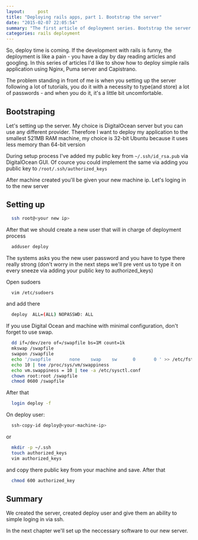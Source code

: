 ```yaml
---
layout:     post
title: "Deploying rails apps, part 1. Bootstrap the server"
date: "2015-02-07 22:05:54"
summary: "The first article of deployment series. Bootstrap the server."
categories: rails deployment
---
```



So, deploy time is coming. If the development with rails is funny, the deployment is like a pain - you have a day by day reading articles and googling. In this series of articles I'd like to show how to deploy simple rails application using Nginx, Puma server and Capistrano.

The problem standing in front of me is when you setting up the server following a lot of tutorials, you do it with a necessity to type(and store) a lot of passwords - and when you do it, it's a little bit uncomfortable.


## Bootstraping

Let's setting up the server. My choice is DigitalOcean server but you can use any different provider. Therefore I want to deploy my application to the smallest 521MB RAM machine, my choice is 32-bit Ubuntu because it uses less memory than 64-bit version

During setup process I've added my public key from `~/.ssh/id_rsa.pub` via DigitalOcean GUI. Of cource you could implement the same via adding you public key to `/root/.ssh/authorized_keys`

After machine created you'll be given your new machine ip. Let's loging in to the new server

## Setting up

```bash
  ssh root@<your new ip>
```

After that we should create a new user that will in charge of deployment process

``` bash
  adduser deploy
```

The systems asks you the new user password and you have to type there really strong (don't worry in the next steps we'll pre
vent us to type it on every sneeze via adding your public key to authorized_keys)

Open sudoers

```bash
  vim /etc/sudoers
```

and add there

```bash
  deploy  ALL=(ALL) NOPASSWD: ALL
```

If you use Digital Ocean and machine with minimal configuration, don't forget to use swap.

```bash
  dd if=/dev/zero of=/swapfile bs=1M count=1k
  mkswap /swapfile
  swapon /swapfile
  echo '/swapfile       none    swap    sw      0       0 ' >> /etc/fstab
  echo 10 | tee /proc/sys/vm/swappiness
  echo vm.swappiness = 10 | tee -a /etc/sysctl.conf
  chown root:root /swapfile
  chmod 0600 /swapfile

```

After that

```bash
  login deploy -f
```


On deploy user:

```bash
  ssh-copy-id deploy@<your-machine-ip>
```

or

```bash
  mkdir -p ~/.ssh
  touch authorized_keys
  vim authorized_keys
```

and copy there public key from your machine and save. After that

```bash
  chmod 600 authorized_key
```

## Summary

We created the server, created deploy user and give them an ability to simple loging in via ssh.

In the next chapter we'll set up the neccessary software to our new server.
